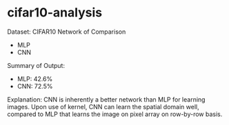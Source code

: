 # cifar10-analysis

Dataset: CIFAR10
Network of Comparison
- MLP
- CNN

Summary of Output:
- MLP: 42.6%
- CNN: 72.5%

Explanation: CNN is inherently a better network than MLP for learning images. Upon use of kernel, CNN can learn the spatial domain well, compared to MLP that learns the image on pixel array on row-by-row basis.
